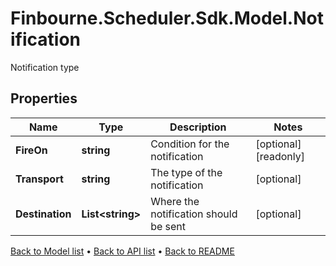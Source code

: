 # Finbourne.Scheduler.Sdk.Model.Notification
Notification type

## Properties

Name | Type | Description | Notes
------------ | ------------- | ------------- | -------------
**FireOn** | **string** | Condition for the notification | [optional] [readonly] 
**Transport** | **string** | The type of the notification | [optional] 
**Destination** | **List&lt;string&gt;** | Where the notification should be sent | [optional] 

[Back to Model list](../README.md#documentation-for-models) &#8226; [Back to API list](../README.md#documentation-for-api-endpoints) &#8226; [Back to README](../README.md)

